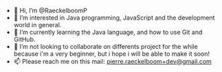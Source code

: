 - 👋 Hi, I’m @RaeckelboomP
- 👀 I’m interested in Java programming, JavaScript and the development world in general.
- 🌱 I’m currently learning the Java language, and how to use Git and GitHub.
- 💞️ I’m not looking to collaborate on differents project for the while because i'm a very beginner, but i hope i will be able to make it soon!
- 📫 Please reach me on this mail: pierre.raeckelboom+dev@gmail.com

<!---
RaeckelboomP/RaeckelboomP is a ✨ special ✨ repository because its `README.md` (this file) appears on your GitHub profile.
You can click the Preview link to take a look at your changes.
--->
